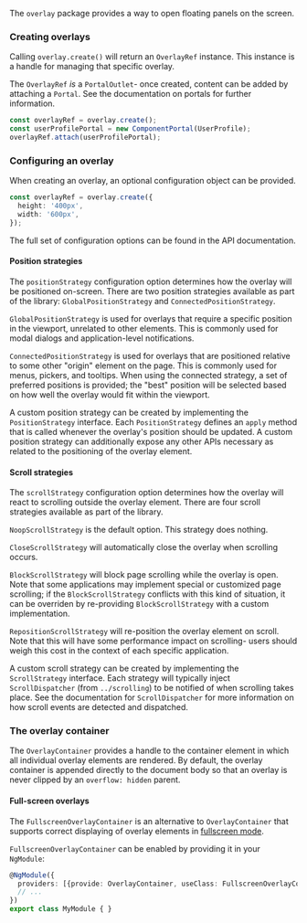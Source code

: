 The `overlay` package provides a way to open floating panels on the screen.

### Creating overlays
Calling `overlay.create()` will return an `OverlayRef` instance. This instance is a handle for
managing that specific overlay.

The `OverlayRef` _is_ a `PortalOutlet`- once created, content can be added by attaching a `Portal`.
See the documentation on portals for further information.
```ts
const overlayRef = overlay.create();
const userProfilePortal = new ComponentPortal(UserProfile);
overlayRef.attach(userProfilePortal);
```

### Configuring an overlay
When creating an overlay, an optional configuration object can be provided.
```ts
const overlayRef = overlay.create({
  height: '400px',
  width: '600px',
});
```

The full set of configuration options can be found in the API documentation.

#### Position strategies
The `positionStrategy` configuration option determines how the overlay will be positioned on-screen.
There are two position strategies available as part of the library: `GlobalPositionStrategy` and
`ConnectedPositionStrategy`.

`GlobalPositionStrategy` is used for overlays that require a specific position in the viewport,
unrelated to other elements. This is commonly used for modal dialogs and application-level
notifications.

`ConnectedPositionStrategy` is used for overlays that are positioned relative to some other "origin"
element on the page. This is commonly used for menus, pickers, and tooltips. When using the
connected strategy, a set of preferred positions is provided; the "best" position will be selected
based on how well the overlay would fit within the viewport.

A custom position strategy can be created by implementing the `PositionStrategy` interface.
Each `PositionStrategy` defines an `apply` method that is called whenever the overlay's position
should be updated. A custom position strategy can additionally expose any other APIs necessary as
related to the positioning of the overlay element.


#### Scroll strategies
The `scrollStrategy` configuration option determines how the overlay will react to scrolling outside
the overlay element. There are four scroll strategies available as part of the library.

`NoopScrollStrategy` is the default option. This strategy does nothing.

`CloseScrollStrategy` will automatically close the overlay when scrolling occurs.

`BlockScrollStrategy` will block page scrolling while the overlay is open. Note that some
applications may implement special or customized page scrolling; if the `BlockScrollStrategy`
conflicts with this kind of situation, it can be overriden by re-providing `BlockScrollStrategy`
with a custom implementation.

`RepositionScrollStrategy` will re-position the overlay element on scroll. Note that this will have
some performance impact on scrolling- users should weigh this cost in the context of each specific
application.


A custom scroll strategy can be created by implementing the `ScrollStrategy` interface. Each
strategy will typically inject `ScrollDispatcher` (from `../scrolling`) to be notified
of when scrolling takes place. See the documentation for `ScrollDispatcher` for more information
on how scroll events are detected and dispatched.

### The overlay container
The `OverlayContainer` provides a handle to the container element in which all individual overlay
elements are rendered. By default, the overlay container is appended directly to the document body
so that an overlay is never clipped by an `overflow: hidden` parent.

#### Full-screen overlays
The `FullscreenOverlayContainer` is an alternative to `OverlayContainer` that supports correct
displaying of overlay elements in
[fullscreen mode](https://developer.mozilla.org/en-US/docs/Web/API/Element/requestFullScreen).

`FullscreenOverlayContainer` can be enabled by providing it in your `NgModule`:
```ts
@NgModule({
  providers: [{provide: OverlayContainer, useClass: FullscreenOverlayContainer}],
  // ...
})
export class MyModule { }
```
